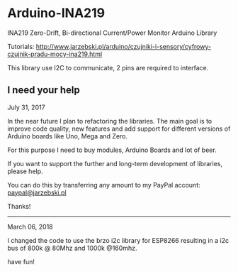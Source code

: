Arduino-INA219
==============

INA219 Zero-Drift, Bi-directional Current/Power Monitor Arduino Library

Tutorials: http://www.jarzebski.pl/arduino/czujniki-i-sensory/cyfrowy-czujnik-pradu-mocy-ina219.html

This library use I2C to communicate, 2 pins are required to interface.

I need your help
----------------

July 31, 2017

In the near future I plan to refactoring the libraries. The main goal is to improve code quality, new features and add support for different versions of Arduino boards like Uno, Mega and Zero.

For this purpose I need to buy modules, Arduino Boards and lot of beer. 

If you want to support the further and long-term development of libraries, please help.

You can do this by transferring any amount to my PayPal account: paypal@jarzebski.pl

Thanks!

----------------

March 06, 2018

I changed the code to use the brzo i2c library for ESP8266 resulting in a i2c bus of 800k @ 80Mhz and 1000k @160mhz.

have fun!
